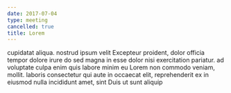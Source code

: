 ```yaml
---
date: 2017-07-04
type: meeting
cancelled: true
title: Lorem
---
```

cupidatat aliqua. nostrud ipsum velit Excepteur proident, dolor officia tempor dolore irure do sed magna in esse dolor nisi exercitation pariatur. ad voluptate culpa enim quis labore minim eu Lorem non commodo veniam, mollit. laboris consectetur qui aute in occaecat elit, reprehenderit ex in eiusmod nulla incididunt amet, sint Duis ut sunt aliquip